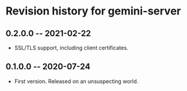 # Revision history for gemini-server

## 0.2.0.0 -- 2021-02-22

* SSL/TLS support, including client certificates.

## 0.1.0.0 -- 2020-07-24

* First version. Released on an unsuspecting world.

